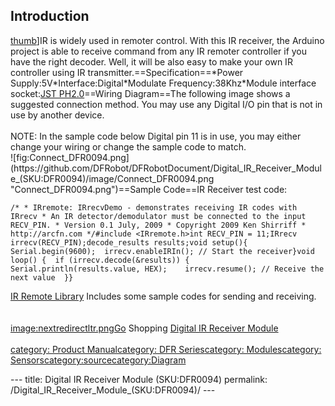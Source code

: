 <h2 id="introduction">Introduction</h2>
<p><a href="image:DFR0094.jpg" title="wikilink">thumb</a>]IR is widely used in remoter control. With this IR receiver, the Arduino project is able to receive command from any IR remoter controller if you have the right decoder. Well, it will be also easy to make your own IR controller using IR transmitter.==Specification==*Power Supply:5V*Interface:Digital*Modulate Frequency:38Khz*Module interface socket:<a href="JST_PH2.0" title="wikilink">JST PH2.0</a>==Wiring Diagram==The following image shows a suggested connection method. You may use any Digital I/O pin that is not in use by another device.<br /><br />NOTE: In the sample code below Digital pin 11 is in use, you may either change your wiring or change the sample code to match.<br />![fig:Connect_DFR0094.png](https://github.com/DFRobot/DFRobotDocument/Digital_IR_Receiver_Module_(SKU:DFR0094)/image/Connect_DFR0094.png  "Connect_DFR0094.png")==Sample Code==IR Receiver test code:</p>
<pre class="sourceCode cpp"><code class="sourceCode cpp"><span class="co">/* * IRremote: IRrecvDemo - demonstrates receiving IR codes with IRrecv * An IR detector/demodulator must be connected to the input RECV_PIN. * Version 0.1 July, 2009 * Copyright 2009 Ken Shirriff * http://arcfn.com */</span>#include &lt;IRremote.h&gt;<span class="dt">int</span> RECV_PIN = <span class="dv">11</span>;IRrecv irrecv(RECV_PIN);decode_results results;<span class="dt">void</span> setup(){  Serial.begin(<span class="dv">9600</span>);  irrecv.enableIRIn(); <span class="co">// Start the receiver}void loop() {  if (irrecv.decode(&amp;results)) {    Serial.println(results.value, HEX);    irrecv.resume(); // Receive the next value  }}</span></code></pre>
<p><a href="http://www.dfrobot.com/image/data/DFR0107/IRremote.zip">IR Remote Library</a> Includes some sample codes for sending and receiving.<br /><br /><br /><a href="image:nextredirectltr.png" title="wikilink">image:nextredirectltr.pngGo</a> Shopping <a href="https://www.dfrobot.com/product-351.html">Digital IR Receiver Module</a><br /><br /><a href="category:_Product_Manual" title="wikilink">category: Product Manual</a><a href="category:_DFR_Series" title="wikilink">category: DFR Series</a><a href="category:_Modules" title="wikilink">category: Modules</a><a href="category:_Sensors" title="wikilink">category: Sensors</a><a href="category:source" title="wikilink">category:source</a><a href="category:Diagram" title="wikilink">category:Diagram</a></p>---
title: Digital IR Receiver Module (SKU:DFR0094)
permalink: /Digital_IR_Receiver_Module_(SKU:DFR0094)/
---


